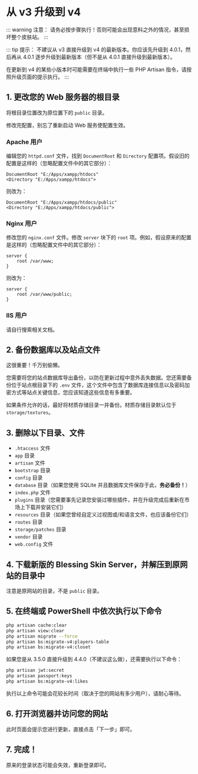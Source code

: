 # 从 v3 升级到 v4

::: warning 注意：
请务必按步骤执行！否则可能会出现意料之外的情况，甚至损坏整个皮肤站。
:::

::: tip 提示：
不建议从 v3 直接升级到 v4 的最新版本。你应该先升级到 4.0.1，然后再从 4.0.1 逐步升级到最新版本（但不是从 4.0.1 直接升级到最新版本）。

在更新到 v4 的某些小版本时可能需要在终端中执行一些 PHP Artisan 指令，请按照升级页面的提示执行。
:::

## 1. 更改您的 Web 服务器的根目录

将根目录位置改为原位置下的 `public` 目录。

修改完配置，别忘了重新启动 Web 服务使配置生效。

### Apache 用户

编辑您的 `httpd.conf` 文件，找到 `DocumentRoot` 和 `Directory` 配置项。假设旧的配置是这样的（忽略配置文件中的其它部分）：

```config
DocumentRoot "E:/Apps/xampp/htdocs"
<Directory "E:/Apps/xampp/htdocs">
```

则改为：

```config
DocumentRoot "E:/Apps/xampp/htdocs/public"
<Directory "E:/Apps/xampp/htdocs/public">
```

### Nginx 用户

修改您的 `nginx.conf` 文件。修改 `server` 块下的 `root` 项。例如，假设原来的配置是这样的（忽略配置文件中的其它部分）：

```config
server {
    root /var/www;
}
```

则改为：

```config
server {
    root /var/www/public;
}
```

### IIS 用户

请自行搜索相关文档。

## 2. 备份数据库以及站点文件

这很重要！千万别偷懒。

您需要将您的站点数据库导出备份，以防在更新过程中意外丢失数据。您还需要备份位于站点根目录下的 `.env` 文件，这个文件中包含了数据库连接信息以及密码加密方式等站点关键信息，您应该知道这些信息有多重要。

如果条件允许的话，最好将材质存储目录一并备份。材质存储目录默认位于 `storage/textures`。

## 3. 删除以下目录、文件

- `.htaccess` 文件
- `app` 目录
- `artisan` 文件
- `bootstrap` 目录
- `config` 目录
- `database` 目录（如果您使用 SQLite 并且数据库文件保存于此，**务必备份！**）
- `index.php` 文件
- `plugins` 目录（您需要事先记录您安装过哪些插件，并在升级完成后重新在市场上下载并安装它们）
- `resources` 目录（如果您曾经自定义过视图或/和语言文件，也应该备份它们）
- `routes` 目录
- `storage/patches` 目录
- `vendor` 目录
- `web.config` 文件

## 4. 下载新版的 Blessing Skin Server，并解压到原网站的目录中

注意是原网站的目录，不是 `public` 目录。

## 5. 在终端或 PowerShell 中依次执行以下命令

```sh
php artisan cache:clear
php artisan view:clear
php artisan migrate --force
php artisan bs:migrate-v4:players-table
php artisan bs:migrate-v4:closet
```

如果您是从 3.5.0 直接升级到 4.4.0（不建议这么做），还需要执行以下命令：

```sh
php artisan jwt:secret
php artisan passport:keys
php artisan bs:migrate-v4:likes
```

执行以上命令可能会花较长时间（取决于您的网站有多少用户），请耐心等待。

## 6. 打开浏览器并访问您的网站

此时页面会提示您进行更新，直接点击「下一步」即可。

## 7. 完成！

原来的登录状态可能会失效，重新登录即可。
